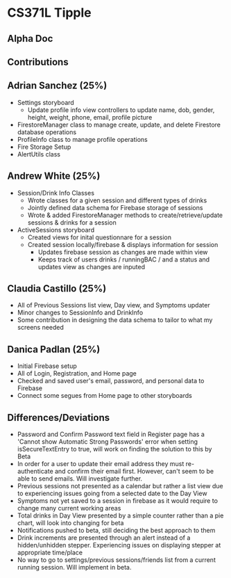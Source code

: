 # CS371L Tipple


## Alpha Doc

## Contributions

Adrian Sanchez (25%)
-
- Settings storyboard
  - Update profile info view controllers to update name, dob, gender, height, weight, phone, email, profile picture
- FirestoreManager class to manage create, update, and delete Firestore database operations
- ProfileInfo class to manage profile operations
- Fire Storage Setup
- AlertUtils class

Andrew White (25%)
-
- Session/Drink Info Classes
  - Wrote classes for a given session and different types of drinks
  - Jointly defined data schema for Firebase storage of sessions
  - Wrote & added FirestoreManager methods to create/retrieve/update sessions & drinks for a session
- ActiveSessions storyboard
  - Created views for inital questionnare for a session 
  - Created session locally/firebase & displays information for session
    - Updates firebase session as changes are made within view
    - Keeps track of users drinks / runningBAC / and a status and updates view as changes are inputed

Claudia Castillo (25%)
-
- All of Previous Sessions list view, Day view, and Symptoms updater
- Minor changes to SessionInfo and DrinkInfo
- Some contribution in designing the data schema to tailor to what my screens needed

Danica Padlan (25%)
-
- Initial Firebase setup
- All of Login, Registration, and Home page
- Checked and saved user's email, password, and personal data to Firebase
- Connect some segues from Home page to other storyboards



## Differences/Deviations
- Password and Confirm Password text field in Register page has a 
'Cannot show Automatic Strong Passwords' error when setting isSecureTextEntry to true, will work on finding the solution to this by Beta
- In order for a user to update their email address they must re-authenticate and confirm their email first. However, can't seem to be able to send emails. Will investigate further. 
- Previous sessions not presented as a calendar but rather a list view due to experiencing issues going from a selected date to the Day View
- Symptoms not yet saved to a session in firebase as it would require to change many current working areas
- Total drinks in Day View presented by a simple counter rather than a pie chart, will look into changing for beta
- Notifications pushed to beta, still deciding the best approach to them
- Drink increments are presented through an alert instead of a hidden/unhidden stepper. Experiencing issues on displaying stepper at appropriate time/place
- No way to go to settings/previous sessions/friends list from a current running session. Will implement in beta.


